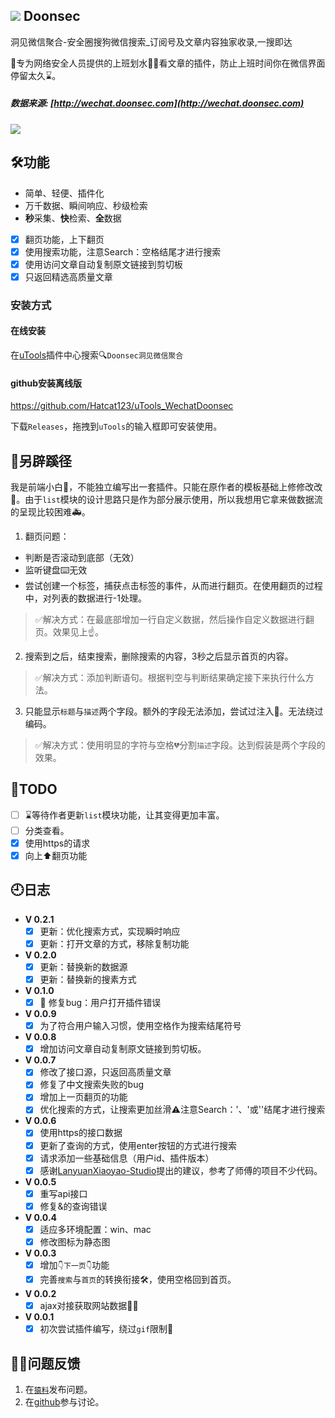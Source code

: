 ## ![](favicon.ico) Doonsec 
洞见微信聚合-安全圈搜狗微信搜索_订阅号及文章内容独家收录,一搜即达

🧱专为网络安全人员提供的上班划水🏊‍♂️看文章的插件，防止上班时间你在微信界面停留太久⌛️。

##### 数据来源: [http://wechat.doonsec.com](http://wechat.doonsec.com)

![](https://mmbiz.qpic.cn/mmbiz_gif/vML07fExwAcLuCt7jXGUmxSrXjOXG6KhANbYyCGaibp6sMPB8iaebRUV5EHGcaWHoibElmJGUl4eACiahMCVXFCBEA/640?wx_fmt=gif&tp=webp&wxfrom=5&wx_lazy=1)

## 🛠功能

- 简单、轻便、插件化
- 万千数据、瞬间响应、秒级检索
- **秒**采集、**快**检索、**全**数据

- [x] 翻页功能，上下翻页
- [x] 使用搜索功能，注意Search：空格结尾才进行搜索
- [x] 使用访问文章自动复制原文链接到剪切板
- [x] 只返回精选高质量文章

### 安装方式

#### 在线安装

在[uTools](https://u.tools/)插件中心搜索🔍`Doonsec洞见微信聚合`

#### github安装离线版

https://github.com/Hatcat123/uTools_WechatDoonsec

下载`Releases`，拖拽到`uTools`的输入框即可安装使用。

## 🏇另辟蹊径

我是前端小白🥬，不能独立编写出一套插件。只能在原作者的模板基础上修修改改🍮。由于`list`模块的设计思路只是作为部分展示使用，所以我想用它拿来做数据流的呈现比较困难🚑。

1. 翻页问题：

* 判断是否滚动到底部（无效）
* 监听键盘⌨️无效
* 尝试创建一个标签，捕获点击标签的事件，从而进行翻页。在使用翻页的过程中，对列表的数据进行-1处理。
> ✅解决方式：在最底部增加一行自定义数据，然后操作自定义数据进行翻页。效果见上☝️。

2. 搜索到之后，结束搜索，删除搜索的内容，3秒之后显示首页的内容。
> ✅解决方式：添加判断语句。根据判空与判断结果确定接下来执行什么方法。

3. 只能显示`标题`与`描述`两个字段。额外的字段无法添加，尝试过注入💉。无法绕过编码。
> ✅解决方式：使用明显的字符与空格💔分割`描述`字段。达到假装是两个字段的效果。


## 📝TODO

- [ ] ⌛️等待作者更新`list`模块功能，让其变得更加丰富。
- [ ] 分类查看。
- [x] 使用https的请求
- [x] 向上⬆️翻页功能

## 🕘日志

- **V 0.2.1**
    - [x] 更新：优化搜索方式，实现瞬时响应
    - [x] 更新：打开文章的方式，移除复制功能

- **V 0.2.0**
    - [x] 更新：替换新的数据源
    - [x] 更新：替换新的搜素方式 

- **V 0.1.0**
    - [x] 🐛 修复bug：用户打开插件错误

- **V 0.0.9**
    - [x] 为了符合用户输入习惯，使用空格作为搜索结尾符号

- **V 0.0.8**
    - [x] 增加访问文章自动复制原文链接到剪切板。

- **V 0.0.7**
    - [x] 修改了接口源，只返回高质量文章
    - [x] 修复了中文搜索失败的bug 
    - [x] 增加上一页翻页的功能
    - [x] 优化搜索的方式，让搜索更加丝滑⚠️注意Search：'、'或'\'结尾才进行搜索

- **V 0.0.6**
    - [x] 使用https的接口数据
    - [x] 更新了查询的方式，使用enter按钮的方式进行搜索
    - [x] 请求添加一些基础信息（用户id、插件版本）
    - [x] 感谢[LanyuanXiaoyao-Studio](https://github.com/LanyuanXiaoyao-Studio/utools-search-lite)提出的建议，参考了师傅的项目不少代码。
- **V 0.0.5**
    - [x] 重写api接口
    - [x] 修复&的查询错误
- **V 0.0.4**
    - [x] 适应多环境配置：win、mac
    - [x] 修改图标为静态图
- **V 0.0.3**
    - [x] 增加`👇下一页👇`功能
    - [x] 完善`搜索`与`首页`的转换衔接🛠，使用空格回到首页。
- **V 0.0.2**
    - [x] ajax对接获取网站数据🧑‍💻
- **V 0.0.1**
    - [x] 初次尝试插件编写，绕过`gif`限制🚫

## 🙋‍♂️问题反馈

1. 在[`猿料`](https://yuanliao.info/)发布问题。
2. 在[github](https://github.com/Hatcat123/uTools_WechatDoonsec)参与讨论。
